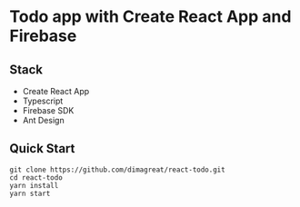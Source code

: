 # Todo app with Create React App and Firebase

## Stack

- Create React App
- Typescript
- Firebase SDK
- Ant Design

## Quick Start

```shell
git clone https://github.com/dimagreat/react-todo.git
cd react-todo
yarn install
yarn start
```
